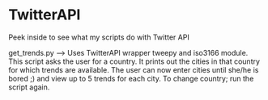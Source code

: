 # TwitterAPI
Peek inside to see what my scripts do with Twitter API


get_trends.py --> Uses TwitterAPI wrapper tweepy and iso3166 module. This script asks the user for a country. It prints out the cities in that country for which trends are available. The user can now
enter cities until she/he is bored ;) and view up to 5 trends for each city. To change country; run
the script again. 
